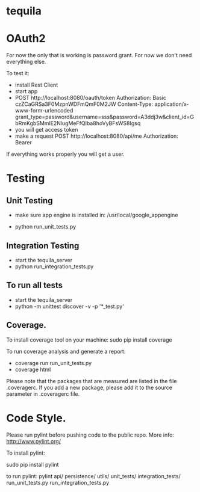 # tequila

# OAuth2

For now the only that is working is password grant. For now we don't need everything else.

To test it:
* install Rest Client
* start app
* POST http://localhost:8080/oauth/token
Authorization: Basic czZCaGRSa3F0MzpnWDFmQmF0M2JW
Content-Type: application/x-www-form-urlencoded
grant_type=password&username=sss&password=A3ddj3w&client_id=GbRmKgbSMmlE2NlugMeFfQIba8hoVyBFsWS8Igsq
* you will get access token
* make a request 
POST http://localhost:8080/api/me
Authorization: Bearer <YOUR ACCESS TOKEN>

If everything works properly you will get a user.

# Testing
## Unit Testing
* make sure app engine is installed in:
  /usr/local/google_appengine

* python run_unit_tests.py

## Integration Testing
* start the tequila_server
* python run_integration_tests.py

## To run all tests
* start the tequila_server
* python -m unittest discover -v -p '*_test.py'

## Coverage.
To install coverage tool on your machine:
sudo pip install coverage

To run coverage analysis and generate a report:
* coverage run run_unit_tests.py
* coverage html

Please note that the packages that are measured are listed in the file .coveragerc.
If you add a new package, please add it to the source parameter in .coveragerc file.

# Code Style.
Please run pylint before pushing code to the public repo.
More info: http://www.pylint.org/

To install pylint:

sudo pip install pylint


to run pylint:
pylint api/ persistence/ utils/ unit_tests/ integration_tests/ run_unit_tests.py run_integration_tests.py 


